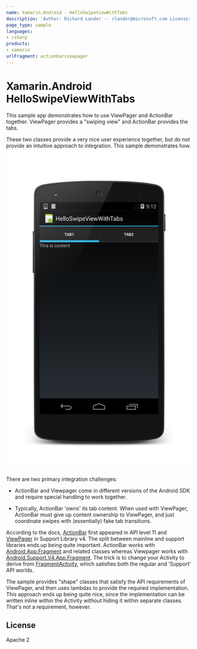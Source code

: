 ```yaml
---
name: Xamarin.Android - HelloSwipeViewWithTabs
description: 'Author: Richard Lander -- rlander@microsoft.com License: Apache 2 This sample app demonstrates how to use ViewPager and ActionBar together....'
page_type: sample
languages:
- csharp
products:
- xamarin
urlFragment: actionbarviewpager
---
```

# Xamarin.Android HelloSwipeViewWithTabs

This sample app demonstrates how to use ViewPager and ActionBar
together. ViewPager provides a "swiping view" and ActionBar provides
the tabs.

These two classes provide a very nice user experience together, but do
not provide an intuitive approach to integration. This sample
demonstrates how.

![Android app with tabs](Screenshots/01.png)

There are two primary integration challenges:

- ActionBar and Viewpager come in different versions of the Android SDK and require special handling to work together.

- Typically, ActionBar 'owns' its tab content. When used with ViewPager, ActionBar must give up content ownership to ViewPager, and just coordinate swipes with (essentially) fake tab transitions.

According to the docs,
[ActionBar](http://developer.android.com/guide/topics/ui/actionbar.html)
first appeared in API level 11 and
[ViewPager](http://developer.android.com/reference/android/support/v4/view/ViewPager.html)
in Support Library v4. The split between mainline and support
libraries ends up being quite important. ActionBar works with
[Android.App.Fragment](http://developer.android.com/reference/android/app/Fragment.html)
and related classes whereas Viewpager works with
[Android.Support.V4.App.Fragment](http://developer.android.com/reference/android/support/v4/app/Fragment.html). The
trick is to change your Activity to derive from
[FragmentActivity](http://developer.android.com/reference/android/support/v4/app/FragmentActivity.html),
which satisfies both the regular and 'Support' API worlds.

The sample provides "shape" classes that satisfy the API requirements
of ViewPager, and then uses lambdas to provide the required
implementation. This approach ends up being quite nice, since the
implementation can be written inline within the Activity without
hiding it within separate classes. That's not a requirement, however.

## License

Apache 2